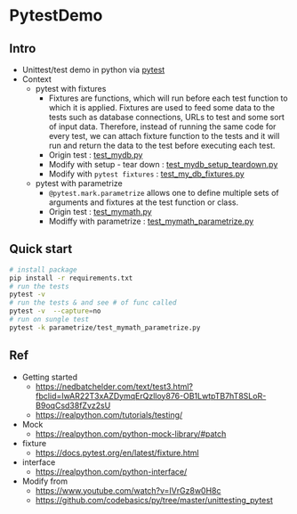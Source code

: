 # PytestDemo

## Intro
- Unittest/test demo in python via [pytest](https://docs.pytest.org/en/latest/)
- Context
	- pytest with fixtures
		- Fixtures are functions, which will run before each test function to which it is applied. Fixtures are used to feed some data to the tests such as database connections, URLs to test and some sort of input data. Therefore, instead of running the same code for every test, we can attach fixture function to the tests and it will run and return the data to the test before executing each test.
		- Origin test : [test_mydb.py](https://github.com/yennanliu/PytestDemo/blob/master/test_mydb.py)
		- Modify with setup - tear down : [test_mydb_setup_teardown.py](https://github.com/yennanliu/PytestDemo/blob/master/test_mydb_setup_teardown.py)
		- Modify with `pytest fixtures` : [test_my_db_fixtures.py](https://github.com/yennanliu/PytestDemo/blob/master/test_my_db_fixtures.py)
	- pytest with parametrize
		- `@pytest.mark.parametrize` allows one to define multiple sets of arguments and fixtures at the test function or class.
		- Origin test : [test_mymath.py](https://github.com/yennanliu/PytestDemo/blob/master/parametrize/test_mymath.py)
		- Modiffy with parametrize : [test_mymath_parametrize.py](https://github.com/yennanliu/PytestDemo/blob/master/parametrize/test_mymath_parametrize.py)

## Quick start 
```bash
# install package
pip install -r requirements.txt
# run the tests
pytest -v 
# run the tests & and see # of func called 
pytest -v  --capture=no
# run on sungle test
pytest -k parametrize/test_mymath_parametrize.py
```


## Ref 
- Getting started
	- https://nedbatchelder.com/text/test3.html?fbclid=IwAR22T3xAZDymqErQzlloy876-OB1LwtpTB7hT8SLoR-B9oqCsd38fZvz2sU
	- https://realpython.com/tutorials/testing/
- Mock
	- https://realpython.com/python-mock-library/#patch
- fixture
	- https://docs.pytest.org/en/latest/fixture.html
- interface
	- https://realpython.com/python-interface/
- Modify from 
	- https://www.youtube.com/watch?v=IVrGz8w0H8c
	- https://github.com/codebasics/py/tree/master/unittesting_pytest
